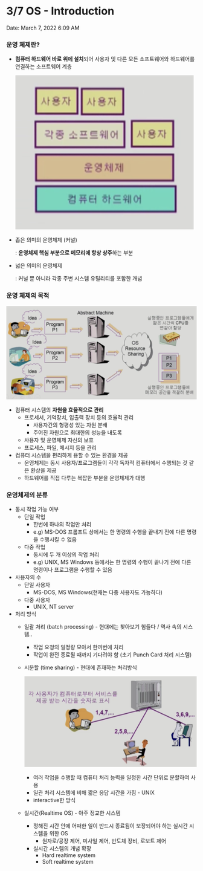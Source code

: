 # 3/7 OS - Introduction

Date: March 7, 2022 6:09 AM

### 운영 체제란?

- **컴퓨터 하드웨어 바로 위에 설치**되어 사용자 및 다른 모든 소프트웨어와 하드웨어를 연결하는 소프트웨어 계층
    
    ![1.png](1.png)
    
- 좁은 의미의 운영체제 (커널)
    
    : **운영체제 핵심 부분으로 메모리에 항상 상주**하는 부분
    
- 넓은 의미의 운영체제
    
    : 커널 뿐 아니라 각종 주변 시스템 유틸리티를 포함한 개념
    

### 운영 체제의 목적

![2.png](2.png)

- 컴퓨터 시스템의 **자원을 효율적으로 관리**
    - 프로세서, 기억장치, 입출력 장치 등의 효율적 관리
        - 사용자간의 형평성 있는 자원 분배
        - 주어진 자원으로 최대한의 성능을 내도록
    - 사용자 및 운영체제 자신의 보호
    - 프로세스, 파일, 메시지 등을 관리
- 컴퓨터 시스템을 편리하게 용할 수 있는 환경을 제공
    - 운영체제는 동시 사용자/프로그램들이 각각 독자적 컴퓨터에서 수행되는 것 같은 환상을 제공
    - 하드웨어를 직접 다루는 복잡한 부분을 운영체제가 대행

### 운영체제의 분류

- 동시 작업 가능 여부
    - 단일 작업
        - 한번에 하나의 작업만 처리
        - e.g) MS-DOS 프롬프트 상에서는 한 명령의 수행을 끝내기 전에 다른 명령을 수행시킬 수 없음
    - 다중 작업
        - 동시에 두 개 이상의 작업 처리
        - e.g) UNIX, MS Windows 등에서는 한 명령의 수행이 끝나기 전에 다른 명령이나 프로그램을 수행할 수 있음
- 사용자의 수
    - 단일 사용자
        - MS-DOS, MS Windows(현재는 다중 사용자도 가능하다)
    - 다중 사용자
        - UNIX, NT server
- 처리 방식
    - 일괄 처리 (batch processing) - 현대에는 찾아보기 힘들다 / 역사 속의 시스템..
        - 작업 요청의 일정량 모아서 한꺼번에 처리
        - 작업이 완전 종료될 때까지 기다려야 함 (초기 Punch Card 처리 시스템)
    - 시분할 (time sharing) - 현대에 존재하는 처리방식
        
        ![스크린샷 2022-03-07 오전 6.26.52.png](3.png)
        
        - 여러 작업을 수행할 때 컴퓨터 처리 능력을 일정한 시간 단위로 분할하여 사용
        - 일관 처리 시스템에 비해 짧은 응답 시간을 가짐 - UNIX
        - interactive한 방식
    - 실시간(Realtime OS) - 아주 정교한 시스템
        - 정해진 시간 안에 어떠한 일이 반드시 종료됨이 보장되어야 하는 실시간 시스템을 위한 OS
            - 원자로/공장 제어, 미사일 제어, 반도체 장비, 로보트 제어
        - 실시간 시스템의 개념 확장
            - Hard realtime system
            - Soft realtime system